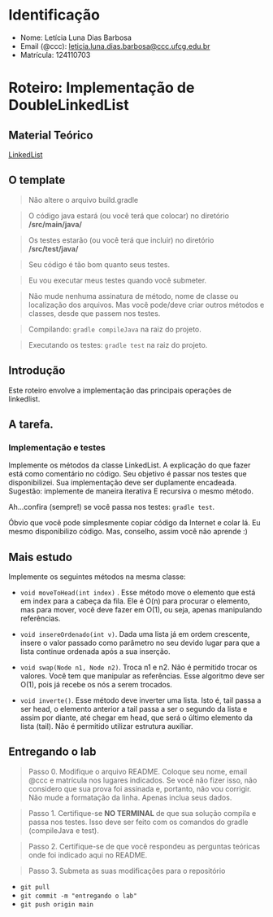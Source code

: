 # Identificação

* Nome: Letícia Luna Dias Barbosa
* Email (@ccc): leticia.luna.dias.barbosa@ccc.ufcg.edu.br
* Matrícula: 124110703

# Roteiro: Implementação de DoubleLinkedList

## Material Teórico 

[LinkedList](https://joaoarthurbm.github.io/eda/posts/linkedlist/)

## O template

> Não altere o arquivo build.gradle

> O código java estará (ou você terá que colocar) no diretório **/src/main/java/**

> Os testes estarão (ou você terá que incluir) no diretório **/src/test/java/**

> Seu código é tão bom quanto seus testes.

> Eu vou executar meus testes quando você submeter.

> Não mude nenhuma assinatura de método, nome de classe ou localização dos arquivos. Mas você pode/deve criar outros métodos e classes, desde que passem nos testes.

> Compilando: `gradle compileJava` na raiz do projeto.

> Executando os testes: `gradle test` na raiz do projeto.

## Introdução

Este roteiro envolve a implementação das principais operações de linkedlist.

## A tarefa. 

### Implementação e testes


Implemente os métodos da classe LinkedList. A explicação do que fazer está como comentário no código. Seu objetivo é passar nos testes que disponibilizei. Sua implementação deve ser duplamente encadeada. Sugestão: implemente de maneira iterativa E recursiva o mesmo método.

Ah...confira (sempre!) se você passa nos testes: `gradle test`.

Óbvio que você pode simplesmente copiar código da Internet e colar lá. Eu mesmo disponibilizo código. Mas, conselho, assim você não aprende :)
 
## Mais estudo

Implemente os seguintes métodos na mesma classe:

* ```void moveToHead(int index)``` . Esse método move o elemento que está em index para a cabeça da fila. Ele é O(n) para procurar o elemento, mas para mover, você deve fazer em O(1), ou seja, apenas manipulando referências.

* ```void insereOrdenado(int v)```. Dada uma lista já em ordem crescente, insere o valor passado como parâmetro no seu devido lugar para que a lista continue ordenada após a sua inserção.

* ```void swap(Node n1, Node n2)```. Troca n1 e n2. Não é permitido trocar os valores. Você tem que manipular as referências. Esse algoritmo deve ser O(1), pois já recebe os nós a serem trocados.

* ```void inverte()```. Esse método deve inverter uma lista. Isto é, tail passa a ser head, o elemento anterior a tail passa a ser o segundo da lista e assim por diante, até chegar em head, que será o último elemento da lista (tail). Não é permitido utilizar estrutura auxiliar.

## Entregando o lab

> Passo 0. Modifique o arquivo README. Coloque seu nome, email @ccc e matrícula nos lugares indicados. Se você não fizer isso, não considero que sua prova foi assinada e, portanto, não vou corrigir. Não mude a formatação da linha. Apenas inclua seus dados.

> Passo 1. Certifique-se **NO TERMINAL** de que sua solução compila e passa nos testes. Isso deve ser feito com os comandos do gradle (compileJava e test).

> Passo 2. Certifique-se de que você respondeu as perguntas teóricas onde foi indicado aqui no README.

> Passo 3. Submeta as suas modificações para o repositório

  * `git pull`
  * `git commit -m "entregando o lab"`
  * `git push origin main`
